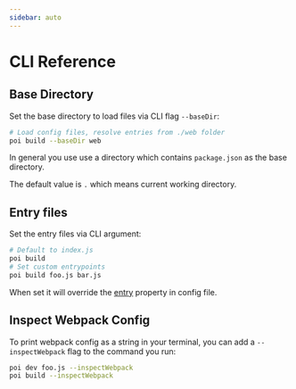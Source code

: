 ```yaml
---
sidebar: auto
---
```


# CLI Reference

## Base Directory

Set the base directory to load files via CLI flag `--baseDir`:

```bash
# Load config files, resolve entries from ./web folder
poi build --baseDir web
```

In general you use use a directory which contains `package.json` as the base directory.

The default value is `.` which means current working directory.

## Entry files

Set the entry files via CLI argument: 

```bash
# Default to index.js
poi build
# Set custom entrypoints
poi build foo.js bar.js
```

When set it will override the [entry](config.md#entry) property in config file.

## Inspect Webpack Config

To print webpack config as a string in your terminal, you can add a `--inspectWebpack` flag to the command you run:

```bash
poi dev foo.js --inspectWebpack
poi build --inspectWebpack
```
